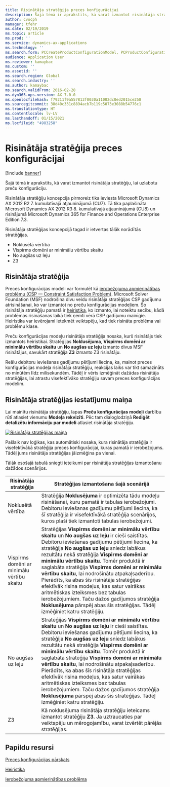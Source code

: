 ```yaml
---
title: Risinātāja stratēģija preces konfigurācijai
description: Šajā tēmā ir aprakstīts, kā varat izmantot risinātāja stratēģiju, lai uzlabotu preču konfigurāciju.
author: cvocph
manager: tfehr
ms.date: 02/19/2019
ms.topic: article
ms.prod: ''
ms.service: dynamics-ax-applications
ms.technology: ''
ms.search.form: PCCreateProductConfigurationModel, PCProductConfigurationModelListPage
audience: Application User
ms.reviewer: kamaybac
ms.custom: ''
ms.assetid: ''
ms.search.region: Global
ms.search.industry: ''
ms.author: kamaybac
ms.search.validFrom: 2016-02-28
ms.dyn365.ops.version: AX 7.0.0
ms.openlocfilehash: f79211f9a557813f0030a11002dc0ed2015ce258
ms.sourcegitcommit: 38d40c331c8894acb7b119c5073e3088b54776c1
ms.translationtype: HT
ms.contentlocale: lv-LV
ms.lasthandoff: 01/15/2021
ms.locfileid: "4983258"
---
```

# <a name="solver-strategy-for-product-configuration"></a>Risinātāja stratēģija preces konfigurācijai

[!include [banner](../includes/banner.md)]

Šajā tēmā ir aprakstīts, kā varat izmantot risinātāja stratēģiju, lai uzlabotu preču konfigurāciju.

Risinātāja stratēģiju koncepcija pirmoreiz tika ieviesta Microsoft Dynamics AX 2012 R2 7. kumulatīvajā atjauninājumā (CU7). Tā tika paplašināta Microsoft Dynamics AX 2012 R3 8. kumulatīvajā atjauninājumā (CU8) un risinājumā Microsoft Dynamics 365 for Finance and Operations Enterprise Edition 7.3.

Risinātāja stratēģijas koncepcijā tagad ir ietvertas tālāk norādītās stratēģijas.

- Noklusētā vērtība
- Vispirms domēni ar minimālu vērtību skaitu
- No augšas uz leju
- Z3

## <a name="solver-strategy"></a>Risinātāja stratēģija 

Preces konfigurācijas modeli var formulēt kā [ierobežojuma apmierinātības problēmu (CSP — Constraint Satisfaction Problem)](http://aima.cs.berkeley.edu/2nd-ed/newchap05.pdf). Microsoft Solver Foundation (MSF) nodrošina divu veidu risinātāja stratēģijas CSP gadījumu atrisināšanai, ko var izmantot no preču konfigurācijas modeļiem. Šo risinātāja stratēģiju pamatā ir [heiristika](https://techterms.com/definition/heuristic), ko izmanto, lai noteiktu secību, kādā problēmas risināšanas laikā tiek ņemti vērā CSP gadījumu mainīgie. Heiristika var ievērojami ietekmēt veiktspēju, kad tiek risināta problēma vai problēmu klase.

Preču konfigurācijas modeļu risinātāja stratēģija nosaka, kurš risinātājs tiek izmantots heiristikai. Stratēģijas **Noklusējuma**, **Vispirms domēni ar minimālu vērtību skaitu** un **No augšas uz leju** izmanto divus MSF risinātājus, savukārt stratēģija **Z3** izmanto Z3 risinātāju. 

Reālu debitoru ieviešanas gadījumu pētījumi liecina, ka, mainot preces konfigurācijas modeļa risinātāja stratēģiju, reakcijas laiks var tikt samazināts no minūtēm līdz milisekundēm. Tādēļ ir vērts izmēģināt dažādas risinātāja stratēģijas, lai atrastu visefektīvāko stratēģiju savam preces konfigurācijas modelim.

## <a name="change-the-settings-for-the-solver-strategy"></a>Risinātāja stratēģijas iestatījumu maiņa

Lai mainītu risinātāja stratēģiju, lapas **Preču konfigurācijas modeļi** darbību rūtī atlasiet vienumu **Modeļa rekvizīti**. Pēc tam dialoglodziņā **Rediģēt detalizētu informāciju par modeli** atlasiet risinātāja stratēģiju.

[![Risinātāja stratēģijas maiņa](./media/solver-strategy.png)](./media/solver-strategy.png)

Pašlaik nav loģikas, kas automātiski nosaka, kura risinātāja stratēģija ir visefektīvākā stratēģija preces konfigurācijai, kuras pamatā ir ierobežojums. Tādēļ jums risinātāja stratēģijas jāizmēģina pa vienai.

Tālāk esošajā tabulā sniegti ieteikumi par risinātāja stratēģijas izmantošanu dažādos scenārijos.

| Risinātāja stratēģija      | Stratēģijas izmantošana šajā scenārijā |
|----------------------|-----------------------------------|
| Noklusētā vērtība              | Stratēģija **Noklusējuma** ir optimizēta tādu modeļu risināšanai, kuru pamatā ir tabulas ierobežojumi. Debitoru ieviešanas gadījumu pētījumi liecina, ka šī stratēģija ir visefektīvākā stratēģija scenārijos, kuros plaši tiek izmantoti tabulas ierobežojumi. |
| Vispirms domēni ar minimālu vērtību skaitu | Stratēģijas **Vispirms domēni ar minimālu vērtību skaitu** un **No augšas uz leju** ir cieši saistītas. Debitoru ieviešanas gadījumu pētījumi liecina, ka stratēģija **No augšas uz leju** sniedz labākus rezultātu nekā stratēģija **Vispirms domēni ar minimālu vērtību skaitu**. Tomēr produktā ir saglabāta stratēģija **Vispirms domēni ar minimālu vērtību skaitu**, lai nodrošinātu atpakaļsaderību. Pierādīts, ka abas šīs risinātāja stratēģijas efektīvāk risina modeļus, kas satur vairākas aritmētiskas izteiksmes bez tabulas ierobežojumiem. Taču dažos gadījumos stratēģija **Noklusējuma** pārspēj abas šīs stratēģijas. Tādēļ izmēģiniet katru stratēģiju. |
| No augšas uz leju             | Stratēģijas **Vispirms domēni ar minimālu vērtību skaitu** un **No augšas uz leju** ir cieši saistītas. Debitoru ieviešanas gadījumu pētījumi liecina, ka stratēģija **No augšas uz leju** sniedz labākus rezultātu nekā stratēģija **Vispirms domēni ar minimālu vērtību skaitu**. Tomēr produktā ir saglabāta stratēģija **Vispirms domēni ar minimālu vērtību skaitu**, lai nodrošinātu atpakaļsaderību. Pierādīts, ka abas šīs risinātāja stratēģijas efektīvāk risina modeļus, kas satur vairākas aritmētiskas izteiksmes bez tabulas ierobežojumiem. Taču dažos gadījumos stratēģija **Noklusējuma** pārspēj abas šīs stratēģijas. Tādēļ izmēģiniet katru stratēģiju. |
| Z3                   | Kā noklusējuma risinātāja stratēģiju ieteicams izmantot stratēģiju **Z3**. Ja uztraucaties par veiktspēju un mērogojamību, varat izvērtēt pārējās stratēģijas. |

## <a name="additional-resources"></a>Papildu resursi

[Preces konfigurācijas pārskats](build-product-configuration-model.md)

[Heiristika](https://techterms.com/definition/heuristic)

[Ierobežojuma apmierinātības problēma](http://aima.cs.berkeley.edu/2nd-ed/newchap05.pdf)
